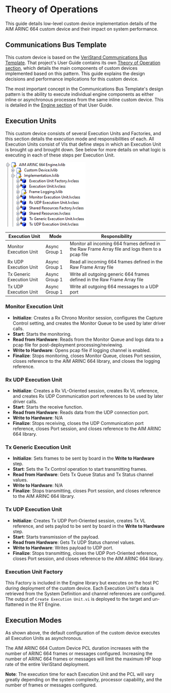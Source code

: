 # Theory of Operations

This guide details low-level custom device implementation details of the AIM ARINC 664 custom device and their impact on system performance.

## Communications Bus Template

This custom device is based on the [VeriStand Communications Bus Template](https://github.com/ni/niveristand-communications-bus-template). That project's User Guide contains its own [Theory of Operation section](https://github.com/ni/niveristand-communications-bus-template/blob/main/Docs/User%20Guide.md#theory-of-operation), which details the main components of custom devices implemented based on this pattern. This guide explains the design decisions and performance implications for this custom device.

The most important concept in the Communications Bus Template's design pattern is the ability to execute individual engine components as either inline or asynchronous processes from the same inline custom device. This is detailed in the [Engine section](https://github.com/ni/niveristand-communications-bus-template/blob/main/Docs/User%20Guide.md#engine) of that User Guide.

## Execution Units

This custom device consists of several Execution Units and Factories, and this section details the execution mode and responsibilities of each. All Execution Units consist of VIs that define steps in which an Execution Unit is brought up and brought down. See below for more details on what logic is executing in each of these steps per Execution Unit.

![EngineLibrary](Screenshots/EngineLibrary.png)

| Execution Unit            | Mode          | Responsibility                                                                                    |
| ------------------------- | ------------- | ------------------------------------------------------------------------------------------------- |
| Monitor Execution Unit    | Async Group 1 | Monitor all incoming 664 frames defined in the Raw Frame Array file and logs them to a pcap file  |
| Rx UDP Execution Unit     | Async Group 1 | Read all incoming 664 frames defined in the Raw Frame Array file                                  |
| Tx Generic Execution Unit | Async Group 1 | Write all outgoing generic 664 frames defined in the Raw Frame Array file                         |
| Tx UDP Execution Unit     | Async Group 1 | Write all outgoing 664 messages to a UDP port                                                     |

### Monitor Execution Unit
- **Initialize**: Creates a Rx Chrono Monitor session, configures the Capture Control setting, and creates the Monitor Queue to be used by later driver calls.
- **Start**: Starts the monitoring.
- **Read from Hardware**: Reads from the Monitor Queue and logs data to a pcap file for post-deployment processing/reviewing.
- **Write to Hardware**: Opens pcap file if logging channel is enabled.
- **Finalize**: Stops monitoring, closes Monitor Queue, closes Port session, closes reference to the AIM ARINC 664 library, and closes the logging reference.

### Rx UDP Execution Unit
- **Initialize**: Creates a Rx VL-Oriented session, creates Rx VL reference, and creates Rx UDP Communication port references to be used by later driver calls.
- **Start**: Starts the receive function.
- **Read from Hardware**: Reads data from the UDP connection port.
- **Write to Hardware**: N/A
- **Finalize**: Stops receiving, closes the UDP Communication port reference, closes Port session, and closes reference to the AIM ARINC 664 library.

### Tx Generic Execution Unit
- **Initialize**: Sets frames to be sent by board in the **Write to Hardware** step.
- **Start**: Sets the Tx Control operation to start transmitting frames.
- **Read from Hardware**: Gets Tx Queue Status and Tx Status channel values.
- **Write to Hardware**: N/A
- **Finalize**: Stops transmitting, closes Port session, and closes reference to the AIM ARINC 664 library.

### Tx UDP Execution Unit
- **Initialize**: Creates Tx UDP Port-Oriented session, creates Tx VL reference, and sets paylod to be sent by board in the **Write to Hardware** step.
- **Start**: Starts transmission of the payload.
- **Read from Hardware**: Gets Tx UDP Status channel values.
- **Write to Hardware**: Writes payload to UDP port.
- **Finalize**: Stops transmitting, closes the UDP Port-Oriented reference, closes Port session, and closes reference to the AIM ARINC 664 library.

### Execution Unit Factory

This Factory is included in the Engine library but executes on the host PC during deployment of the custom device. Each Execution Unit's data is retrieved from the System Definition and channel references are configured. The output of `Create Execution Unit.vi` is deployed to the target and un-flattened in the RT Engine.

## Execution Modes

As shown above, the default configuration of the custom device executes all Execution Units as asynchronous.

The AIM ARINC 664 Custom Device PCL duration increases with the number of ARINC 664 frames or messages configured. Increasing the number of ARINC 664 frames or messages will limit the maximum HP loop rate of the entire VeriStand deployment.

**Note**: The execution time for each Execution Unit and the PCL will vary greatly depending on the system complexity, processor capability, and the number of frames or messages configured.